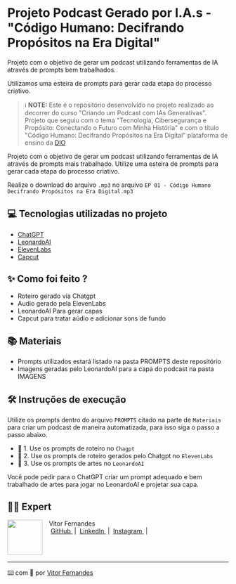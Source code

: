 # Projeto Podcast Gerado por I.A.s - "Código Humano: Decifrando Propósitos na Era Digital"

Projeto com o objetivo de gerar um podcast utilizando ferramentas de IA através de prompts bem trabalhados.

Utilizamos uma esteira de prompts para gerar cada etapa do processo criativo.

 > ℹ️ **NOTE:** Este é o repositório desenvolvido no projeto realizado ao decorrer do curso "Criando um Podcast com IAs Generativas". Projeto que seguiu com o tema "Tecnologia, Cibersegurança e Propósito: Conectando o Futuro com Minha História" e com o título "Código Humano: Decifrando Propósitos na Era Digital" plataforma de ensino da [DIO](https://dio.me)

Projeto com o objetivo de gerar um podcast utilizando ferramentas de IA através de prompts mais trabalhado.
Utilize uma esteira de prompts para gerar cada etapa do processo criativo.

Realize o download do arquivo `.mp3` no arquivo `EP 01 - Código Humano Decifrando Propósitos na Era Digital.mp3`

## 💻 Tecnologias utilizadas no projeto

- [ChatGPT](https://chat.openai.com/) 
- [LeonardoAI](https://app.leonardo.ai/)
- [ElevenLabs](https://elevenlabs.io/)
- [Capcut](https://www.capcut.com/pt-br/)

## ✨ Como foi feito ?

- Roteiro gerado via Chatgpt
- Audio gerado pela ElevenLabs
- LeonardoAI Para gerar capas
- Capcut para tratar aúdio e adicionar sons de fundo

## 📚 Materiais

- Prompts utilizados estará listado na pasta PROMPTS deste repositório 
- Imagens geradas pelo LeonardoAI para a capa do podcast na pasta IMAGENS


## 🛠️ Instruções de execução

Utilize os prompts dentro do arquivo `PROMPTS` citado na parte de `Materiais` para criar um podcast de maneira automatizada, para isso siga o passo a passo abaixo.

- 🤖 1. Use os prompts de roteiro no `Chagpt`
- 🤖 2. Use os prompts de roteiro gerados pelo Chatgpt no  `ElevenLabs`
- 🤖 3. Use os prompts de artes no `LeonardoAI`

Você pode pedir para o ChatGPT criar um prompt adequado e bem trabalhado de artes para jogar no LeonardoAI e projetar sua capa. 

## 👨‍💻 Expert

<p>
    <img 
      align=left 
      margin=10 
      width=80 
      src="https://avatars.githubusercontent.com/u/188496877?v=4"
    />
    <p>&nbsp&nbsp&nbspVitor Fernandes<br>
    &nbsp&nbsp&nbsp
    <a 
        href="https://github.com/Vifernandestech">
        GitHub
    </a>
    &nbsp;|&nbsp;
    <a 
        href="http://www.linkedin.com/in/vifernandescybersec">
        LinkedIn
    </a>
    &nbsp;|&nbsp;
    <a 
        href="https://www.instagram.com/_thatsnotadream/">
        Instagram
    </a>
    &nbsp;|&nbsp;</p>
</p>
<br/><br/>
<p>

---

⌨️ com 💜 por [Vitor Fernandes](https://github.com/Vifernandestech)
